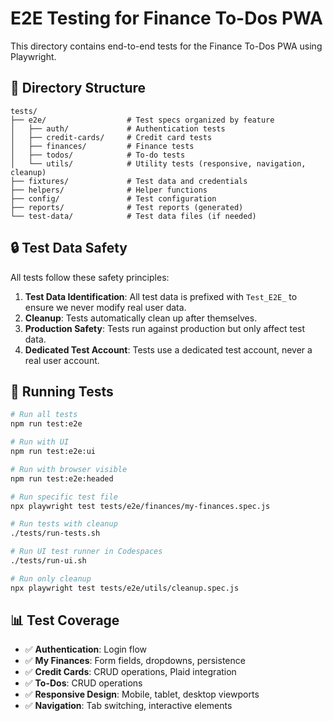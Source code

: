 # E2E Testing for Finance To-Dos PWA

This directory contains end-to-end tests for the Finance To-Dos PWA using Playwright.

## 📁 Directory Structure

```
tests/
├── e2e/                  # Test specs organized by feature
│   ├── auth/             # Authentication tests
│   ├── credit-cards/     # Credit card tests
│   ├── finances/         # Finance tests
│   ├── todos/            # To-do tests
│   └── utils/            # Utility tests (responsive, navigation, cleanup)
├── fixtures/             # Test data and credentials
├── helpers/              # Helper functions
├── config/               # Test configuration
├── reports/              # Test reports (generated)
└── test-data/            # Test data files (if needed)
```

## 🔒 Test Data Safety

All tests follow these safety principles:

1. **Test Data Identification**: All test data is prefixed with `Test_E2E_` to ensure we never modify real user data.
2. **Cleanup**: Tests automatically clean up after themselves.
3. **Production Safety**: Tests run against production but only affect test data.
4. **Dedicated Test Account**: Tests use a dedicated test account, never a real user account.

## 🚀 Running Tests

```bash
# Run all tests
npm run test:e2e

# Run with UI
npm run test:e2e:ui

# Run with browser visible
npm run test:e2e:headed

# Run specific test file
npx playwright test tests/e2e/finances/my-finances.spec.js

# Run tests with cleanup
./tests/run-tests.sh

# Run UI test runner in Codespaces
./tests/run-ui.sh

# Run only cleanup
npx playwright test tests/e2e/utils/cleanup.spec.js
```

## 📊 Test Coverage

- ✅ **Authentication**: Login flow
- ✅ **My Finances**: Form fields, dropdowns, persistence
- ✅ **Credit Cards**: CRUD operations, Plaid integration
- ✅ **To-Dos**: CRUD operations
- ✅ **Responsive Design**: Mobile, tablet, desktop viewports
- ✅ **Navigation**: Tab switching, interactive elements